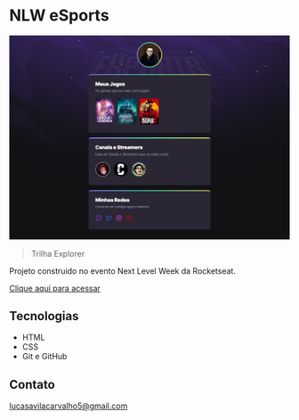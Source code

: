 # NLW eSports

![preview](./.github/preview.png)

> Trilha Explorer

Projeto construido no evento Next Level Week da Rocketseat.

[Clique aqui para acessar](https://lucas-avila-carvalho.github.io/nlw-esports-explorer/)

## Tecnologias

- HTML
- CSS
- Git e GitHub

## Contato

lucasavilacarvalho5@gmail.com
